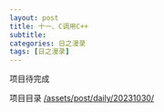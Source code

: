 ```yaml
---
layout: post
title: 十一、C调用C++
subtitle: 
categories: 日之漫录
tags: [日之漫录]
---
```



项目待完成

项目目录 [/assets/post/daily/20231030/](/assets/post/daily/20231030/)
